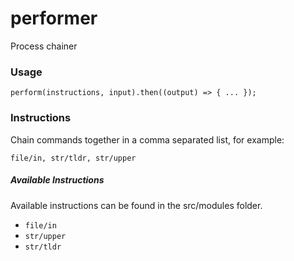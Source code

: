 # performer

Process chainer

### Usage

```
perform(instructions, input).then((output) => { ... });
```

### Instructions

Chain commands together in a comma separated list, for example:

```
file/in, str/tldr, str/upper
```

##### Available Instructions

Available instructions can be found in the src/modules folder.

- `file/in`
- `str/upper`
- `str/tldr`

